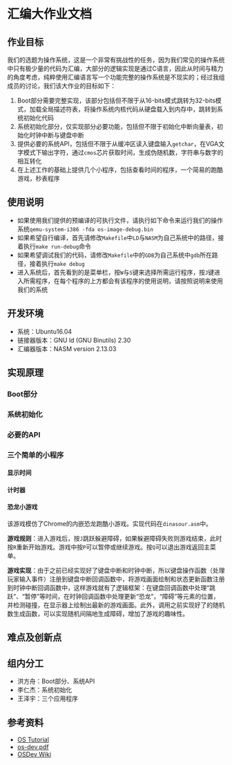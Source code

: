 # 汇编大作业文档

## 作业目标
我们的选题为操作系统，这是一个非常有挑战性的任务，因为我们常见的操作系统中只有极少量的代码为汇编，大部分的逻辑实现是通过C语言，因此从时间与精力的角度考虑，纯粹使用汇编语言写一个功能完整的操作系统是不现实的；经过我组成员的讨论，我们该大作业的目标如下：

1. Boot部分需要完整实现，该部分包括但不限于从16-bits模式跳转为32-bits模式，加载全局描述符表，将操作系统内核代码从硬盘载入到内存中，跳转到系统初始化代码
2. 系统初始化部分，仅实现部分必要功能，包括但不限于初始化中断向量表，初始化时钟中断与键盘中断
3. 提供必要的系统API，包括但不限于从缓冲区读入键盘输入`getchar`，在VGA文字模式下输出字符，通过`cmos`芯片获取时间，生成伪随机数，字符串与数字的相互转化
4. 在上述工作的基础上提供几个小程序，包括查看时间的程序，一个简易的跑酷游戏，秒表程序

## 使用说明
- 如果使用我们提供的预编译的可执行文件，请执行如下命令来运行我们的操作系统`qemu-system-i386 -fda os-image-debug.bin`
- 如果希望自行编译，首先请修改`Makefile`中`LD`与`NASM`为自己系统中的路径，接着执行`make run-debug`命令
- 如果希望调试我们的代码，请修改`Makefile`中的`GDB`为自己系统中`gdb`所在路径，接着执行`make debug`
- 进入系统后，首先看到的是菜单栏，按`W`与`S`键来选择所需运行程序，按`J`键进入所需程序，在每个程序的上方都会有该程序的使用说明，请按照说明来使用我们的系统

## 开发环境
- 系统：Ubuntu16.04
- 链接器版本：GNU ld (GNU Binutils) 2.30
- 汇编器版本：NASM version 2.13.03

## 实现原理
### Boot部分

### 系统初始化

### 必要的API

### 三个简单的小程序
#### 显示时间
#### 计时器
#### 恐龙小游戏
该游戏模仿了Chrome的内嵌恐龙跑酷小游戏。实现代码在`dinasour.asm`中。

**游戏规则**：进入游戏后，按`J`跳跃躲避障碍，如果躲避障碍失败则游戏结束，此时按`R`重新开始游戏。游戏中按`P`可以暂停或继续游戏。按`Q`可以退出游戏返回主菜单。

**游戏实现**：由于之前已经实现好了键盘中断和时钟中断，所以键盘操作函数（处理玩家输入事件）注册到键盘中断回调函数中，将游戏画面绘制和状态更新函数注册到时钟中断回调函数中，这样游戏就有了逻辑框架：在键盘回调函数中处理“跳跃”、“暂停”等时间，在时钟回调函数中处理更新“恐龙”，“障碍”等元素的位置，并检测碰撞，在显示器上绘制出最新的游戏画面。此外，调用之前实现好了的随机数生成函数，可以实现随机间隔地生成障碍，增加了游戏的趣味性。

## 难点及创新点

## 组内分工
- 洪方舟：Boot部分、系统API
- 李仁杰：系统初始化
- 王泽宇：三个应用程序

## 参考资料
- [OS Tutorial](https://github.com/cfenollosa/os-tutorial)
- [os-dev.pdf](http://www.cs.bham.ac.uk/~exr/lectures/opsys/10_11/lectures/os-dev.pdf)
- [OSDev Wiki](https://wiki.osdev.org/Main_Page)